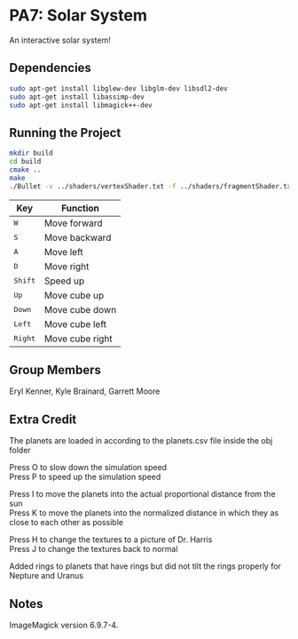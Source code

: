 # PA7: Solar System

An interactive solar system!

## Dependencies

```bash
sudo apt-get install libglew-dev libglm-dev libsdl2-dev
sudo apt-get install libassimp-dev
sudo apt-get install libmagick++-dev
```

## Running the Project

```bash
mkdir build
cd build
cmake ..
make
./Bullet -v ../shaders/vertexShader.txt -f ../shaders/fragmentShader.txt
```

Key | Function
------------ | -------------
<kbd>W</kbd> | Move forward
<kbd>S</kbd> | Move backward
<kbd>A</kbd> | Move left
<kbd>D</kbd> | Move right
<kbd>Shift</kbd> | Speed up
<kbd>Up</kbd> | Move cube up
<kbd>Down</kbd> | Move cube down
<kbd>Left</kbd> | Move cube left
<kbd>Right</kbd> | Move cube right

## Group Members

Eryl Kenner, Kyle Brainard, Garrett Moore

## Extra Credit

The planets are loaded in according to the planets.csv file inside the obj folder

Press O to slow down the simulation speed\
Press P to speed up the simulation speed

Press I to move the planets into the actual proportional distance from the sun\
Press K to move the planets into the normalized distance in which they as close to each other as possible

Press H to change the textures to a picture of Dr. Harris\
Press J to change the textures back to normal

Added rings to planets that have rings but did not tilt the rings properly for Nepture and Uranus

## Notes

ImageMagick version 6.9.7-4.
